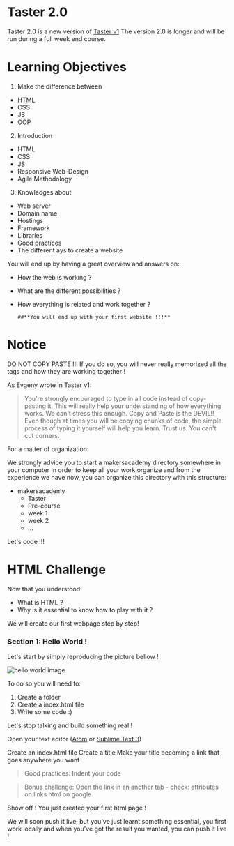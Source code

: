 
Taster 2.0
================
Taster 2.0 is a new version of [Taster v1](https://github.com/makersacademy/Taster/blob/master/post.md "Taster v1")
The version 2.0 is longer and will be run during a full week end course.


Learning Objectives
================

1. Make the difference between
  - HTML
  - CSS
  - JS
  - OOP

2. Introduction
  - HTML
  - CSS
  - JS
  - Responsive Web-Design
  - Agile Methodology

3. Knowledges about
  - Web server
  - Domain name
  - Hostings
  - Framework
  - Libraries
  - Good practices
  - The different ays to create a website

You will end up by having a great overview and answers on:
  - How the web is working ?
  - What are the different possibilities ?
  - How everything is related and work together ?

        ##**You will end up with your first website !!!**

Notice
================

DO NOT COPY PASTE !!!
If you do so, you will never really memorized all the tags and how they are working together !

As Evgeny wrote in Taster v1:
>You're strongly encouraged to type in all code instead of copy-pasting it. This will really help your understanding of how everything works.
We can't stress this enough. Copy and Paste is the DEVIL!! Even though at times you will be copying chunks of code, the simple process of typing it yourself will help you learn. Trust us. You can't cut corners.

For a matter of organization:

We strongly advice you to start a makersacademy directory somewhere in your computer
In order to keep all your work organize and from the experience we have now, you can organize this directory with this structure:
- makersacademy
  - Taster
  - Pre-course
  - week 1
  - week 2
  - ...

Let's code !!!

HTML Challenge
================

Now that you understood:
  - What is HTML ?
  - Why is it essential to know how to play with it ?

We will create our first webpage step by step!

### Section 1: Hello World !
Let's start by simply reproducing the picture bellow !

![hello world image](/assets/images/HTML\Challenge/Hello\world.png)

To do so you will need to:
1. Create a folder
2. Create a index.html file
3. Write some code :)

Let's stop talking and build something real !

Open your text editor ([Atom](https://atom.io/ "Atom.io") or [Sublime Text  3](https://www.sublimetext.com/3 "Sublime text 3"))

Create an index.html file
Create a title
Make your title becoming a link that goes anywhere you want

> Good practices:
Indent your code

> Bonus challenge:
Open the link in an another tab - check: attributes on links html on google

Show off ! You just created your first html page !

We will soon push it live, but you've just learnt something essential, you first work locally and when you've got the result you wanted, you can push it live !
